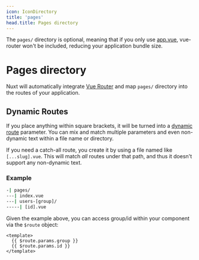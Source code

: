 ```yaml
---
icon: IconDirectory
title: 'pages'
head.title: Pages directory
---
```


The `pages/` directory is optional, meaning that if you only use [app.vue](/docs/directory-structure/app), vue-router won't be included, reducing your application bundle size.

# Pages directory

Nuxt will automatically integrate [Vue Router](https://next.router.vuejs.org/) and map `pages/` directory into the routes of your application.

## Dynamic Routes

If you place anything within square brackets, it will be turned into a [dynamic route](https://next.router.vuejs.org/guide/essentials/dynamic-matching.html) parameter. You can mix and match multiple parameters and even non-dynamic text within a file name or directory.

If you need a catch-all route, you create it by using a file named like `[...slug].vue`. This will match _all_ routes under that path, and thus it doesn't support any non-dynamic text.

### Example

```bash
-| pages/
---| index.vue
---| users-[group]/
-----| [id].vue
```

Given the example above, you can access group/id within your component via the `$route` object:

```vue
<template>
  {{ $route.params.group }}
  {{ $route.params.id }}
</template>
```
